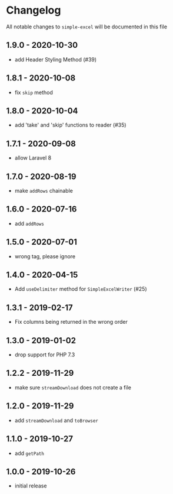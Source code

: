 # Changelog

All notable changes to `simple-excel` will be documented in this file

## 1.9.0 - 2020-10-30

- add Header Styling Method (#39)

## 1.8.1 - 2020-10-08

- fix `skip` method

## 1.8.0 - 2020-10-04

- add 'take' and 'skip' functions to reader (#35)

## 1.7.1 - 2020-09-08

- allow Laravel 8

## 1.7.0 - 2020-08-19

- make `addRows` chainable

## 1.6.0 - 2020-07-16

- add `addRows`

## 1.5.0 - 2020-07-01

- wrong tag, please ignore

## 1.4.0 - 2020-04-15

- Add `useDelimiter` method for `SimpleExcelWriter` (#25)

## 1.3.1 - 2019-02-17

- Fix columns being returned in the wrong order

## 1.3.0 - 2019-01-02

- drop support for PHP 7.3

## 1.2.2 - 2019-11-29

- make sure `streamDownload` does not create a file

## 1.2.0 - 2019-11-29

- add `streamDownload` and `toBrowser`

## 1.1.0 - 2019-10-27

- add `getPath`

## 1.0.0 - 2019-10-26

- initial release
